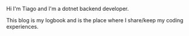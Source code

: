 Hi I'm Tiago and I'm a dotnet backend developer.

This blog is my logbook and is the place where I share/keep my coding experiences.
